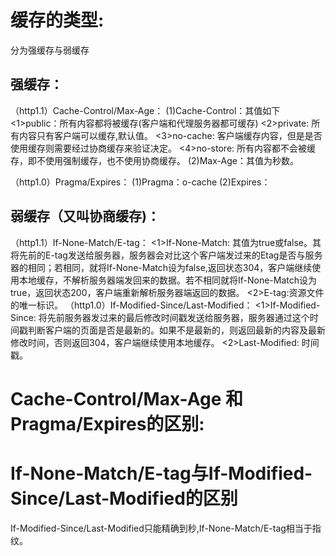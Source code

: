 # 缓存的类型:
 分为强缓存与弱缓存

## 强缓存：
（http1.1）Cache-Control/Max-Age：
    (1)Cache-Control：其值如下
      <1>public：所有内容都将被缓存(客户端和代理服务器都可缓存)
      <2>private: 所有内容只有客户端可以缓存,默认值。
      <3>no-cache: 客户端缓存内容，但是是否使用缓存则需要经过协商缓存来验证决定。
      <4>no-store: 所有内容都不会被缓存，即不使用强制缓存，也不使用协商缓存。
    (2)Max-Age：其值为秒数。  
    
（http1.0）Pragma/Expires：
    (1)Pragma：o-cache
    (2)Expires：
      

## 弱缓存（又叫协商缓存)：
（http1.1）If-None-Match/E-tag：
    <1>If-None-Match: 其值为true或false。其将先前的E-tag发送给服务器，服务器会对比这个客户端发过来的Etag是否与服务器的相同；若相同，就将If-None-Match设为false,返回状态304，客户端继续使用本地缓存，不解析服务器端发回来的数据。若不相同就将If-None-Match设为true，返回状态200，客户端重新解析服务器端返回的数据。
    <2>E-tag:资源文件的唯一标识。
（http1.0）If-Modified-Since/Last-Modified：
    <1>If-Modified-Since: 将先前服务器发过来的最后修改时间戳发送给服务器，服务器通过这个时间戳判断客户端的页面是否是最新的。如果不是最新的，则返回最新的内容及最新修改时间，否则返回304，客户端继续使用本地缓存。
    <2>Last-Modified: 时间戳。

# Cache-Control/Max-Age 和 Pragma/Expires的区别:
  
# If-None-Match/E-tag与If-Modified-Since/Last-Modified的区别
  If-Modified-Since/Last-Modified只能精确到秒,If-None-Match/E-tag相当于指纹。

